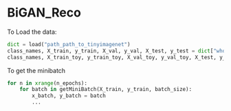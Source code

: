 # BiGAN_Reco
To Load the data:
```python
dict = load("path_path_to_tinyimagenet")
class_names, X_train, y_train, X_val, y_val, X_test, y_test = dict["whole"]
class_names, X_train_toy, y_train_toy, X_val_toy, y_val_toy, X_test, y_test = dict["toy"]

```
To get the minibatch

```python
for n in xrange(n_epochs):
    for batch in getMiniBatch(X_train, y_train, batch_size):
        x_batch, y_batch = batch
        ...
```
